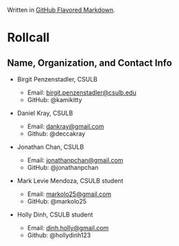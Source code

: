 Written in [GitHub Flavored Markdown](https://help.github.com/articles/github-flavored-markdown).

Rollcall
========

Name, Organization, and Contact Info
-------------------------------------------------

* Birgit Penzenstadler, CSULB
	* Email: birgit.penzenstadler@csulb.edu
	* GitHub: @kamikitty
	
* Daniel Kray, CSULB
    * Email: dankray@gmail.com  
    * Github: @deccakray 
    
* Jonathan Chan, CSULB
	* Email: jonathanpchan@gmail.com
	* GitHub: @jonathanpchan

* Mark Levie Mendoza, CSULB student
	* Email: markolo25@gmail.com
	* GitHub: @markolo25 

* Holly Dinh, CSULB student
	* Email: dinh.holly@gmail.com	
	* Github: @hollydinh123
